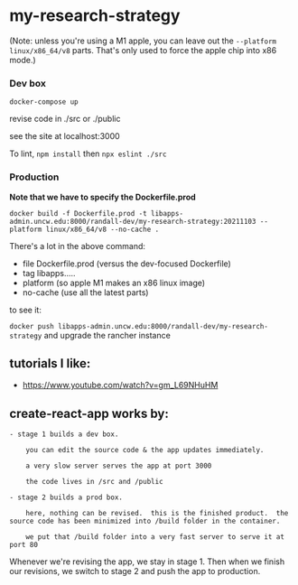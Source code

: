 # my-research-strategy

(Note:  unless you're using a M1 apple, you can leave out the `--platform linux/x86_64/v8` parts.  That's only used to force the apple chip into x86 mode.)

### Dev box 

`docker-compose up`

revise code in ./src or ./public

see the site at localhost:3000

To lint, `npm install` then `npx eslint ./src`


### Production

**Note that we have to specify the Dockerfile.prod**

`docker build -f Dockerfile.prod -t libapps-admin.uncw.edu:8000/randall-dev/my-research-strategy:20211103 --platform linux/x86_64/v8 --no-cache .`

There's a lot in the above command:

  - file Dockerfile.prod (versus the dev-focused Dockerfile)
  - tag libapps.....
  - platform (so apple M1 makes an x86 linux image)
  - no-cache (use all the latest parts)

to see it:

`docker push libapps-admin.uncw.edu:8000/randall-dev/my-research-strategy` and upgrade the rancher instance


## tutorials I like:

  - https://www.youtube.com/watch?v=gm_L69NHuHM

## create-react-app works by:

    - stage 1 builds a dev box.  

        you can edit the source code & the app updates immediately.

        a very slow server serves the app at port 3000

        the code lives in /src and /public
  
    - stage 2 builds a prod box.  

        here, nothing can be revised.  this is the finished product.  the source code has been minimized into /build folder in the container.

        we put that /build folder into a very fast server to serve it at port 80

Whenever we're revising the app, we stay in stage 1.  Then when we finish our revisions, we switch to stage 2 and push the app to production.

